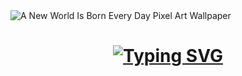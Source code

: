 <img alt="A New World Is Born Every Day Pixel Art Wallpaper" aria-hidden="true" class="_28lPU _1_vBa" src="https://images-wixmp-ed30a86b8c4ca887773594c2.wixmp.com/f/e918a90b-daa4-4f5d-8e95-fb8771592c4d/dhnvius-a4d44980-b4d1-4d40-b505-d9d2ebd3da36.png/v1/fill/w_1280,h_718,q_80,strp/a_new_world_is_born_every_day_pixel_art_wallpaper_by_subtlerealityshift_dhnvius-fullview.jpg?token=eyJ0eXAiOiJKV1QiLCJhbGciOiJIUzI1NiJ9.eyJzdWIiOiJ1cm46YXBwOjdlMGQxODg5ODIyNjQzNzNhNWYwZDQxNWVhMGQyNmUwIiwiaXNzIjoidXJuOmFwcDo3ZTBkMTg4OTgyMjY0MzczYTVmMGQ0MTVlYTBkMjZlMCIsIm9iaiI6W1t7ImhlaWdodCI6Ijw9NzE4IiwicGF0aCI6IlwvZlwvZTkxOGE5MGItZGFhNC00ZjVkLThlOTUtZmI4NzcxNTkyYzRkXC9kaG52aXVzLWE0ZDQ0OTgwLWI0ZDEtNGQ0MC1iNTA1LWQ5ZDJlYmQzZGEzNi5wbmciLCJ3aWR0aCI6Ijw9MTI4MCJ9XV0sImF1ZCI6WyJ1cm46c2VydmljZTppbWFnZS5vcGVyYXRpb25zIl19._VXi27goIRM50Y5AsEvdfMPuq3XDnGX3lPQdT0A3pyQ" srcset="https://images-wixmp-ed30a86b8c4ca887773594c2.wixmp.com/f/e918a90b-daa4-4f5d-8e95-fb8771592c4d/dhnvius-a4d44980-b4d1-4d40-b505-d9d2ebd3da36.png/v1/fit/w_375,h_210,q_70,strp/a_new_world_is_born_every_day_pixel_art_wallpaper_by_subtlerealityshift_dhnvius-375w.jpg?token=eyJ0eXAiOiJKV1QiLCJhbGciOiJIUzI1NiJ9.eyJzdWIiOiJ1cm46YXBwOjdlMGQxODg5ODIyNjQzNzNhNWYwZDQxNWVhMGQyNmUwIiwiaXNzIjoidXJuOmFwcDo3ZTBkMTg4OTgyMjY0MzczYTVmMGQ0MTVlYTBkMjZlMCIsIm9iaiI6W1t7ImhlaWdodCI6Ijw9NzE4IiwicGF0aCI6IlwvZlwvZTkxOGE5MGItZGFhNC00ZjVkLThlOTUtZmI4NzcxNTkyYzRkXC9kaG52aXVzLWE0ZDQ0OTgwLWI0ZDEtNGQ0MC1iNTA1LWQ5ZDJlYmQzZGEzNi5wbmciLCJ3aWR0aCI6Ijw9MTI4MCJ9XV0sImF1ZCI6WyJ1cm46c2VydmljZTppbWFnZS5vcGVyYXRpb25zIl19._VXi27goIRM50Y5AsEvdfMPuq3XDnGX3lPQdT0A3pyQ 375w, https://images-wixmp-ed30a86b8c4ca887773594c2.wixmp.com/f/e918a90b-daa4-4f5d-8e95-fb8771592c4d/dhnvius-a4d44980-b4d1-4d40-b505-d9d2ebd3da36.png/v1/fit/w_414,h_232,q_70,strp/a_new_world_is_born_every_day_pixel_art_wallpaper_by_subtlerealityshift_dhnvius-414w.jpg?token=eyJ0eXAiOiJKV1QiLCJhbGciOiJIUzI1NiJ9.eyJzdWIiOiJ1cm46YXBwOjdlMGQxODg5ODIyNjQzNzNhNWYwZDQxNWVhMGQyNmUwIiwiaXNzIjoidXJuOmFwcDo3ZTBkMTg4OTgyMjY0MzczYTVmMGQ0MTVlYTBkMjZlMCIsIm9iaiI6W1t7ImhlaWdodCI6Ijw9NzE4IiwicGF0aCI6IlwvZlwvZTkxOGE5MGItZGFhNC00ZjVkLThlOTUtZmI4NzcxNTkyYzRkXC9kaG52aXVzLWE0ZDQ0OTgwLWI0ZDEtNGQ0MC1iNTA1LWQ5ZDJlYmQzZGEzNi5wbmciLCJ3aWR0aCI6Ijw9MTI4MCJ9XV0sImF1ZCI6WyJ1cm46c2VydmljZTppbWFnZS5vcGVyYXRpb25zIl19._VXi27goIRM50Y5AsEvdfMPuq3XDnGX3lPQdT0A3pyQ 414w, https://images-wixmp-ed30a86b8c4ca887773594c2.wixmp.com/f/e918a90b-daa4-4f5d-8e95-fb8771592c4d/dhnvius-a4d44980-b4d1-4d40-b505-d9d2ebd3da36.png/v1/fit/w_750,h_420,q_70,strp/a_new_world_is_born_every_day_pixel_art_wallpaper_by_subtlerealityshift_dhnvius-375w-2x.jpg?token=eyJ0eXAiOiJKV1QiLCJhbGciOiJIUzI1NiJ9.eyJzdWIiOiJ1cm46YXBwOjdlMGQxODg5ODIyNjQzNzNhNWYwZDQxNWVhMGQyNmUwIiwiaXNzIjoidXJuOmFwcDo3ZTBkMTg4OTgyMjY0MzczYTVmMGQ0MTVlYTBkMjZlMCIsIm9iaiI6W1t7ImhlaWdodCI6Ijw9NzE4IiwicGF0aCI6IlwvZlwvZTkxOGE5MGItZGFhNC00ZjVkLThlOTUtZmI4NzcxNTkyYzRkXC9kaG52aXVzLWE0ZDQ0OTgwLWI0ZDEtNGQ0MC1iNTA1LWQ5ZDJlYmQzZGEzNi5wbmciLCJ3aWR0aCI6Ijw9MTI4MCJ9XV0sImF1ZCI6WyJ1cm46c2VydmljZTppbWFnZS5vcGVyYXRpb25zIl19._VXi27goIRM50Y5AsEvdfMPuq3XDnGX3lPQdT0A3pyQ 750w, https://images-wixmp-ed30a86b8c4ca887773594c2.wixmp.com/f/e918a90b-daa4-4f5d-8e95-fb8771592c4d/dhnvius-a4d44980-b4d1-4d40-b505-d9d2ebd3da36.png/v1/fit/w_828,h_464,q_70,strp/a_new_world_is_born_every_day_pixel_art_wallpaper_by_subtlerealityshift_dhnvius-414w-2x.jpg?token=eyJ0eXAiOiJKV1QiLCJhbGciOiJIUzI1NiJ9.eyJzdWIiOiJ1cm46YXBwOjdlMGQxODg5ODIyNjQzNzNhNWYwZDQxNWVhMGQyNmUwIiwiaXNzIjoidXJuOmFwcDo3ZTBkMTg4OTgyMjY0MzczYTVmMGQ0MTVlYTBkMjZlMCIsIm9iaiI6W1t7ImhlaWdodCI6Ijw9NzE4IiwicGF0aCI6IlwvZlwvZTkxOGE5MGItZGFhNC00ZjVkLThlOTUtZmI4NzcxNTkyYzRkXC9kaG52aXVzLWE0ZDQ0OTgwLWI0ZDEtNGQ0MC1iNTA1LWQ5ZDJlYmQzZGEzNi5wbmciLCJ3aWR0aCI6Ijw9MTI4MCJ9XV0sImF1ZCI6WyJ1cm46c2VydmljZTppbWFnZS5vcGVyYXRpb25zIl19._VXi27goIRM50Y5AsEvdfMPuq3XDnGX3lPQdT0A3pyQ 828w, https://images-wixmp-ed30a86b8c4ca887773594c2.wixmp.com/f/e918a90b-daa4-4f5d-8e95-fb8771592c4d/dhnvius-a4d44980-b4d1-4d40-b505-d9d2ebd3da36.png/v1/fill/w_1194,h_669,q_70,strp/a_new_world_is_born_every_day_pixel_art_wallpaper_by_subtlerealityshift_dhnvius-pre.jpg?token=eyJ0eXAiOiJKV1QiLCJhbGciOiJIUzI1NiJ9.eyJzdWIiOiJ1cm46YXBwOjdlMGQxODg5ODIyNjQzNzNhNWYwZDQxNWVhMGQyNmUwIiwiaXNzIjoidXJuOmFwcDo3ZTBkMTg4OTgyMjY0MzczYTVmMGQ0MTVlYTBkMjZlMCIsIm9iaiI6W1t7ImhlaWdodCI6Ijw9NzE4IiwicGF0aCI6IlwvZlwvZTkxOGE5MGItZGFhNC00ZjVkLThlOTUtZmI4NzcxNTkyYzRkXC9kaG52aXVzLWE0ZDQ0OTgwLWI0ZDEtNGQ0MC1iNTA1LWQ5ZDJlYmQzZGEzNi5wbmciLCJ3aWR0aCI6Ijw9MTI4MCJ9XV0sImF1ZCI6WyJ1cm46c2VydmljZTppbWFnZS5vcGVyYXRpb25zIl19._VXi27goIRM50Y5AsEvdfMPuq3XDnGX3lPQdT0A3pyQ 2560w" sizes="(min-width: 1152px) 70vw, 100vw" property="contentUrl" fetchpriority="high">

<h1 align="center">
    <a href="https://git.io/typing-svg"><img src="https://readme-typing-svg.demolab.com?font=Fira+Code&pause=1000&color=F75C22&width=435&lines=Hello!+I+am+Sushant+Singh+Sajwan;A+Software+Engineer+and+Designer" alt="Typing SVG" /></a>



